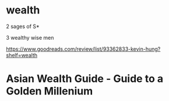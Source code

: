 # wealth

2 sages of S*

3 wealthy wise men

https://www.goodreads.com/review/list/93362833-kevin-hung?shelf=wealth

# Asian Wealth Guide - Guide to a Golden Millenium
